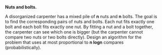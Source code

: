 **Nuts and bolts.**
  
A disorganized carpenter has a mixed pile of **n** nuts and **n** bolts. The goal is to find the corresponding pairs of nuts and bolts. Each nut fits exactly one bolt and each bolt fits exactly one nut. By fitting a nut and a bolt together, the carpenter can see which one is bigger (but the carpenter cannot compare two nuts or two bolts directly). Design an algorithm for the problem that uses at most proportional to **n logn** compares (probabilistically).
  